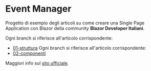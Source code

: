 # Event Manager
Progetto di esempio degli articoli su come creare una Single Page Application con Blazor della community **Blazor Developer Italiani**.

Ogni branch si riferisce all'articolo corrispondente:
- [01-struttura](https://blazordev.it/blazor/spa/2020/02/18/spa-struttura.html)
Ogni branch si riferisce all'articolo corrispondente:
- [02-componenti](https://blazordev.it/blazor/spa/2020/02/21/spa-componenti.html)

Maggiori info sul [sito ufficiale](https://blazordev.it).